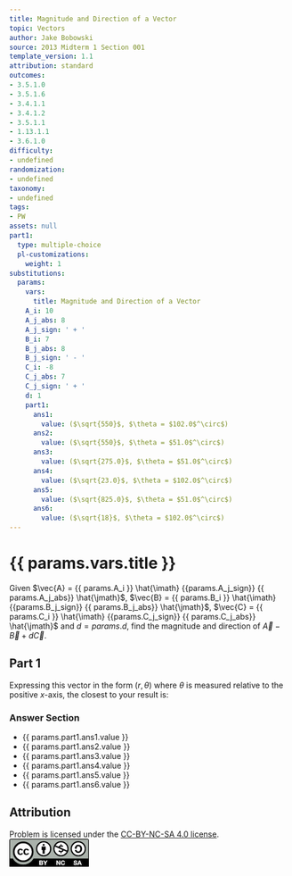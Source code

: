 ```yaml
---
title: Magnitude and Direction of a Vector
topic: Vectors
author: Jake Bobowski
source: 2013 Midterm 1 Section 001
template_version: 1.1
attribution: standard
outcomes:
- 3.5.1.0
- 3.5.1.6
- 3.4.1.1
- 3.4.1.2
- 3.5.1.1
- 1.13.1.1
- 3.6.1.0
difficulty:
- undefined
randomization:
- undefined
taxonomy:
- undefined
tags:
- PW
assets: null
part1:
  type: multiple-choice
  pl-customizations:
    weight: 1
substitutions:
  params:
    vars:
      title: Magnitude and Direction of a Vector
    A_i: 10
    A_j_abs: 8
    A_j_sign: ' + '
    B_i: 7
    B_j_abs: 8
    B_j_sign: ' - '
    C_i: -8
    C_j_abs: 7
    C_j_sign: ' + '
    d: 1
    part1:
      ans1:
        value: ($\sqrt{550}$, $\theta = $102.0$^\circ$)
      ans2:
        value: ($\sqrt{550}$, $\theta = $51.0$^\circ$)
      ans3:
        value: ($\sqrt{275.0}$, $\theta = $51.0$^\circ$)
      ans4:
        value: ($\sqrt{23.0}$, $\theta = $102.0$^\circ$)
      ans5:
        value: ($\sqrt{825.0}$, $\theta = $51.0$^\circ$)
      ans6:
        value: ($\sqrt{18}$, $\theta = $102.0$^\circ$)
---
```

# {{ params.vars.title }}
Given $\vec{A} = {{ params.A_i }} \hat{\imath} {{params.A_j_sign}} {{ params.A_j_abs}} \hat{\jmath}$, $\vec{B} = {{ params.B_i }} \hat{\imath} {{params.B_j_sign}} {{ params.B_j_abs}} \hat{\jmath}$, $\vec{C} = {{ params.C_i }} \hat{\imath} {{params.C_j_sign}} {{ params.C_j_abs}} \hat{\jmath}$ and $d={{ params.d }}$, find the magnitude and direction of $\vec{A}-\vec{B}+d\vec{C}$.

## Part 1

Expressing this vector in the form $(r,\theta)$ where $\theta$ is measured relative to the positive $x$-axis, the closest to your result is:

### Answer Section

- {{ params.part1.ans1.value }}
- {{ params.part1.ans2.value }}
- {{ params.part1.ans3.value }}
- {{ params.part1.ans4.value }}
- {{ params.part1.ans5.value }}
- {{ params.part1.ans6.value }}

## Attribution

Problem is licensed under the [CC-BY-NC-SA 4.0 license](https://creativecommons.org/licenses/by-nc-sa/4.0/).<br> ![The Creative Commons 4.0 license requiring attribution-BY, non-commercial-NC, and share-alike-SA license.](https://raw.githubusercontent.com/firasm/bits/master/by-nc-sa.png)